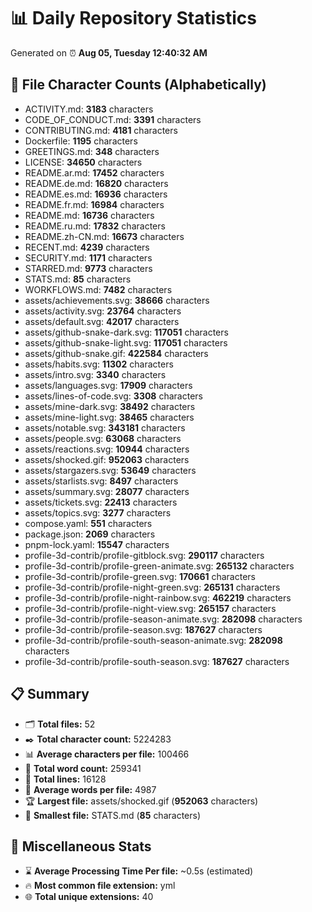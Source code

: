 # 📊 Daily Repository Statistics
Generated on ⏰ **Aug 05, Tuesday 12:40:32 AM**

## 📂 File Character Counts (Alphabetically)
- ACTIVITY.md: **3183** characters
- CODE_OF_CONDUCT.md: **3391** characters
- CONTRIBUTING.md: **4181** characters
- Dockerfile: **1195** characters
- GREETINGS.md: **348** characters
- LICENSE: **34650** characters
- README.ar.md: **17452** characters
- README.de.md: **16820** characters
- README.es.md: **16936** characters
- README.fr.md: **16984** characters
- README.md: **16736** characters
- README.ru.md: **17832** characters
- README.zh-CN.md: **16673** characters
- RECENT.md: **4239** characters
- SECURITY.md: **1171** characters
- STARRED.md: **9773** characters
- STATS.md: **85** characters
- WORKFLOWS.md: **7482** characters
- assets/achievements.svg: **38666** characters
- assets/activity.svg: **23764** characters
- assets/default.svg: **42017** characters
- assets/github-snake-dark.svg: **117051** characters
- assets/github-snake-light.svg: **117051** characters
- assets/github-snake.gif: **422584** characters
- assets/habits.svg: **11302** characters
- assets/intro.svg: **3340** characters
- assets/languages.svg: **17909** characters
- assets/lines-of-code.svg: **3308** characters
- assets/mine-dark.svg: **38492** characters
- assets/mine-light.svg: **38465** characters
- assets/notable.svg: **343181** characters
- assets/people.svg: **63068** characters
- assets/reactions.svg: **10944** characters
- assets/shocked.gif: **952063** characters
- assets/stargazers.svg: **53649** characters
- assets/starlists.svg: **8497** characters
- assets/summary.svg: **28077** characters
- assets/tickets.svg: **22413** characters
- assets/topics.svg: **3277** characters
- compose.yaml: **551** characters
- package.json: **2069** characters
- pnpm-lock.yaml: **15547** characters
- profile-3d-contrib/profile-gitblock.svg: **290117** characters
- profile-3d-contrib/profile-green-animate.svg: **265132** characters
- profile-3d-contrib/profile-green.svg: **170661** characters
- profile-3d-contrib/profile-night-green.svg: **265131** characters
- profile-3d-contrib/profile-night-rainbow.svg: **462219** characters
- profile-3d-contrib/profile-night-view.svg: **265157** characters
- profile-3d-contrib/profile-season-animate.svg: **282098** characters
- profile-3d-contrib/profile-season.svg: **187627** characters
- profile-3d-contrib/profile-south-season-animate.svg: **282098** characters
- profile-3d-contrib/profile-south-season.svg: **187627** characters

## 📋 Summary
- 🗂️ **Total files:** 52
- ✒️ **Total character count:** 5224283
- 📊 **Average characters per file:** 100466
- 📝 **Total word count:** 259341
- 🧾 **Total lines:** 16128
- 📐 **Average words per file:** 4987
- 🏆 **Largest file:** assets/shocked.gif (**952063** characters)
- 🥉 **Smallest file:** STATS.md (**85** characters)

## 🌟 Miscellaneous Stats
- ⌛ **Average Processing Time Per file:** ~0.5s (estimated)
- 🔥 **Most common file extension:** yml
- 🌐 **Total unique extensions:** 40
